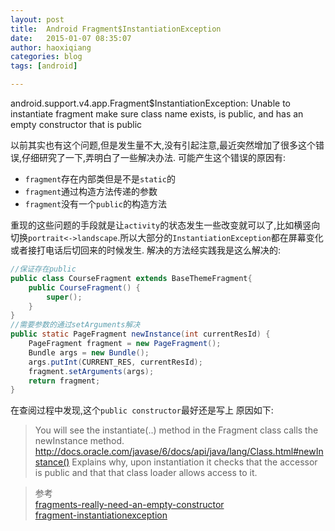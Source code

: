 ```yaml
---
layout: post
title:  Android Fragment$InstantiationException
date:   2015-01-07 08:35:07
author: haoxiqiang
categories: blog
tags: [android]

---
```


android.support.v4.app.Fragment$InstantiationException: Unable to instantiate fragment 
make sure class name exists, is public, and has an empty constructor that is public

以前其实也有这个问题,但是发生量不大,没有引起注意,最近突然增加了很多这个错误,仔细研究了一下,弄明白了一些解决办法.
可能产生这个错误的原因有:

* `fragment`存在内部类但是不是`static`的
* `fragment`通过构造方法传递的参数
* `fragment`没有一个`public`的构造方法
<!-- more -->
重现的这些问题的手段就是让`activity`的状态发生一些改变就可以了,比如横竖向切换`portrait<->landscape`.所以大部分的`InstantiationException`都在屏幕变化或者接打电话后切回来的时候发生.
解决的方法经实践我是这么解决的:
``` java
//保证存在public
public class CourseFragment extends BaseThemeFragment{
    public CourseFragment() {
        super();
    }
}
//需要参数的通过setArguments解决
public static PageFragment newInstance(int currentResId) {
    PageFragment fragment = new PageFragment();
    Bundle args = new Bundle();
    args.putInt(CURRENT_RES, currentResId);
    fragment.setArguments(args);
    return fragment;
}
```

在查阅过程中发现,这个`public constructor`最好还是写上
原因如下:

>You will see the instantiate(..) method in the Fragment class calls the newInstance method. http://docs.oracle.com/javase/6/docs/api/java/lang/Class.html#newInstance() Explains why, upon instantiation it checks that the accessor is public and that that class loader allows access to it.


>参考<br />
[fragments-really-need-an-empty-constructor](http://stackoverflow.com/questions/10450348/do-fragments-really-need-an-empty-constructor)<br />
[fragment-instantiationexception](http://stackoverflow.com/questions/16062923/fragment-instantiationexception-no-empty-constructor-google-maps-v2/16064418#16064418)